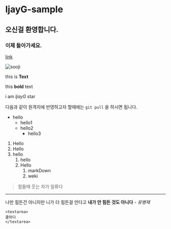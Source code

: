 # ljayG-sample

## 오신걸 환영합니다.

### 이제 돌아가세요.

[link](http://www.daum.net)

![sooji](https://image.bugsm.co.kr/artist/images/200/800730/80073016.jpg?version=20180712120011)

this is **Text**

this **bold** text

i am _ljayG_ star

다음과 같이 원격지에 반영하고자 할때에는 `git pull` 을 하시면 됩니다.

* hello
    * hello1
    * hello2
        * hello3
    
1. Hello
1. Hello
1. hello
    1. hello
    1. Hello
        1. markDown
        2. weki
        
> 힘들때 웃는 자가 일류다

***

나만 힘든건 아니지만 니가 더 힘든걸 안다고 **내가 안 힘든 것도 아니다** - _유병재_

```
<textarea>
쿨하다
</textarea>
```
